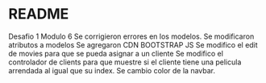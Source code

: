 # README
Desafio 1 Modulo 6
Se corrigieron errores en los modelos.
Se modificaron atributos a modelos
Se agregaron CDN BOOTSTRAP JS
Se modifico el edit de movies para que se pueda asignar a un cliente
Se modifico el controlador de clients para que muestre si el cliente tiene una pelicula arrendada al igual que su index.
Se cambio color de la navbar.

